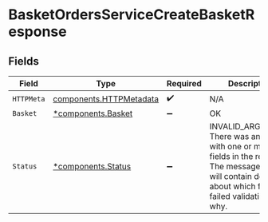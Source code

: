 # BasketOrdersServiceCreateBasketResponse


## Fields

| Field                                                                                                                                                             | Type                                                                                                                                                              | Required                                                                                                                                                          | Description                                                                                                                                                       |
| ----------------------------------------------------------------------------------------------------------------------------------------------------------------- | ----------------------------------------------------------------------------------------------------------------------------------------------------------------- | ----------------------------------------------------------------------------------------------------------------------------------------------------------------- | ----------------------------------------------------------------------------------------------------------------------------------------------------------------- |
| `HTTPMeta`                                                                                                                                                        | [components.HTTPMetadata](../../models/components/httpmetadata.md)                                                                                                | :heavy_check_mark:                                                                                                                                                | N/A                                                                                                                                                               |
| `Basket`                                                                                                                                                          | [*components.Basket](../../models/components/basket.md)                                                                                                           | :heavy_minus_sign:                                                                                                                                                | OK                                                                                                                                                                |
| `Status`                                                                                                                                                          | [*components.Status](../../models/components/status.md)                                                                                                           | :heavy_minus_sign:                                                                                                                                                | INVALID_ARGUMENT: There was an issue with one or more fields in the request.  The message field will contain details about which field failed validation and why. |